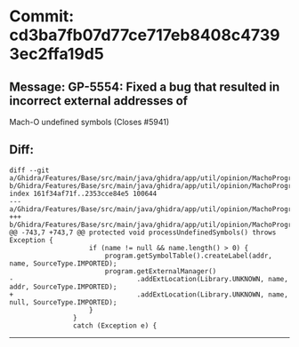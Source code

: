 # Commit: cd3ba7fb07d77ce717eb8408c47393ec2ffa19d5
## Message: GP-5554: Fixed a bug that resulted in incorrect external addresses of
Mach-O undefined symbols (Closes #5941)
## Diff:
```
diff --git a/Ghidra/Features/Base/src/main/java/ghidra/app/util/opinion/MachoProgramBuilder.java b/Ghidra/Features/Base/src/main/java/ghidra/app/util/opinion/MachoProgramBuilder.java
index 161f34af71f..2353cce84e5 100644
--- a/Ghidra/Features/Base/src/main/java/ghidra/app/util/opinion/MachoProgramBuilder.java
+++ b/Ghidra/Features/Base/src/main/java/ghidra/app/util/opinion/MachoProgramBuilder.java
@@ -743,7 +743,7 @@ protected void processUndefinedSymbols() throws Exception {
 					if (name != null && name.length() > 0) {
 						program.getSymbolTable().createLabel(addr, name, SourceType.IMPORTED);
 						program.getExternalManager()
-								.addExtLocation(Library.UNKNOWN, name, addr, SourceType.IMPORTED);
+								.addExtLocation(Library.UNKNOWN, name, null, SourceType.IMPORTED);
 					}
 				}
 				catch (Exception e) {
```
-----------------------------------

